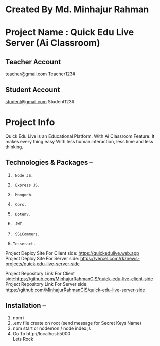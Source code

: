 # Created By Md. Minhajur Rahman

# Project Name : Quick Edu Live Server (Ai Classroom)

## Teacher Account
teacher@gmail.com
Teacher123#
## Student Account
student@gmail.com
Student123#

# Project Info
Quick Edu Live is an Educational Platform. With Ai Classroom Feature. It makes every thing easy With less human interaction, less time and less thinking.

## Technologies & Packages  –
1.      Node JS.
2.      Express JS.
3.      Mongodb.
4.      Cors.
5.      Dotenv.
8.      JWT.
9.      SSLCommerz.
10.     Tesseract.

Project Deploy Site For Client side: https://quickedulive.web.app
  \
Project Deploy Site For Server side: https://vercel.com/rkznews-projects/quick-edu-live-server-side


Project Repository Link For Client side:https://github.com/MinhajurRahmanCIS/quick-edu-live-client-side
\
Project Repository Link For Server side: https://github.com/MinhajurRahmanCIS/quick-edu-live-server-side

## Installation  –
1. npm i
2. .env file create on root (send message for Secret Keys Name)
3. npm start or nodemon / node index.js
4. Go To http://localhost:5000
\
Lets Rock